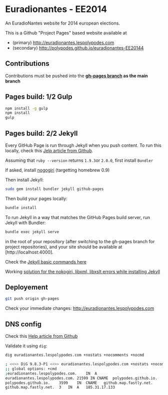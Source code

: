 # Euradionantes - EE2014

An EuradioNantes website for 2014 european elections.

This is a Github "Project Pages" based website available at
- (primary) http://euradionantes.lespolypodes.com
- (secondary) http://polypodes.github.io/euradionantes-EE20144

## Contributions

Contributions must be pushed into the __[gh-pages branch](https://github.com/polypodes/euradionantes-EE2014/tree/gh-pages) as the main branch__

## Pages build: 1/2 Gulp

```bash
npm install -g gulp
npm install
gulp
```

## Pages build: 2/2 Jekyll

Every GitHub Page is run through Jekyll when you push content. To run this locally, check this [Jelp article from Github](https://help.github.com/articles/using-jekyll-with-pages).

Assuming that `ruby --version` returns `1.9.3`or `2.0.0`, first install `Bundler`

If asked, install [nogogiri](http://nokogiri.org/tutorials/installing_nokogiri.html) (targetting homebrew 0.9)

Then install Jekyll:

```bash
sudo gem install bundler jekyll github-pages
```

Then build your pages locally:

```bash
bundle install
```

To run Jekyll in a way that matches the GitHub Pages build server, run Jekyll with Bundler:

```bash
bundle exec jekyll serve
```

in the root of your repository (after switching to the gh-pages branch for project repositories), and your site should be available at [http://localhost:4000].

Check the [Jekyll basic commands here](http://jekyllrb.com/docs/usage/)

Working [solution for the nokogiri, libxml, libxslt errors while installing Jekyll](http://iamjosh.wordpress.com/2014/03/14/installing-nokogiri-via-bundler-on-mac-or-why-did-this-take-two-hours/)


## Deployement

```bash
git push origin gh-pages
```

Check your immediate changes: http://euradionantes.lespolypodes.com

## DNS config

Check this [Help article from Github](https://help.github.com/articles/setting-up-a-custom-domain-with-github-pages#subdomains)

Validate it using `dig`:

```bash
dig euradionantes.lespolypodes.com +nostats +nocomments +nocmd                                                          14:28  ronan@cider

; <<>> DiG 9.8.3-P1 <<>> euradionantes.lespolypodes.com +nostats +nocomments +nocmd
;; global options: +cmd
;euradionantes.lespolypodes.com.    IN  A
euradionantes.lespolypodes.com. 21599 IN CNAME  polypodes.github.io.
polypodes.github.io.    3599    IN  CNAME   github.map.fastly.net.
github.map.fastly.net.  3   IN  A   185.31.17.133
```

